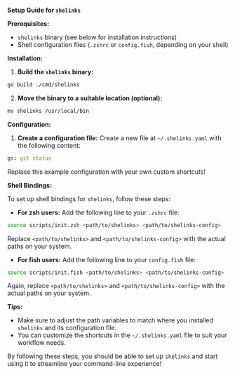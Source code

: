 **Setup Guide for `shelinks`**

**Prerequisites:**

* `shelinks` binary (see below for installation instructions)
* Shell configuration files (`.zshrc` or `config.fish`, depending on your shell)

**Installation:**

1. **Build the `shelinks` binary:**
```bash
go build ./cmd/shelinks
```
2. **Move the binary to a suitable location (optional):**
```bash
mv shelinks /usr/local/bin
```

**Configuration:**

1. **Create a configuration file:** Create a new file at `~/.shelinks.yaml` with the following content:
```yaml
gs: git status
```
Replace this example configuration with your own custom shortcuts!

**Shell Bindings:**

To set up shell bindings for `shelinks`, follow these steps:

* **For zsh users:**
Add the following line to your `.zshrc` file:
```bash
source scripts/init.zsh <path/to/shelinks> <path/to/shelinks-config>
```
Replace `<path/to/shelinks>` and `<path/to/shelinks-config>` with the actual paths on your system.
* **For fish users:**
Add the following line to your `config.fish` file:
```bash
source scripts/init.fish <path/to/shelinks> <path/to/shelinks-config>
```
Again, replace `<path/to/shelinks>` and `<path/to/shelinks-config>` with the actual paths on your system.

**Tips:**

* Make sure to adjust the path variables to match where you installed `shelinks` and its configuration file.
* You can customize the shortcuts in the `~/.shelinks.yaml` file to suit your workflow needs.

By following these steps, you should be able to set up `shelinks` and start using it to streamline your command-line experience!
